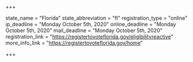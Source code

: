 +++

state_name = "Florida"
state_abbreviation = "fl"
registration_type = "online"
ip_deadline = "Monday October 5th, 2020"
online_deadline = "Monday October 5th, 2020"
mail_deadline = "Monday October 5th, 2020"
registration_link = "https://registertovoteflorida.gov/eligibilityreactive"
more_info_link = "https://registertovoteflorida.gov/home"

+++